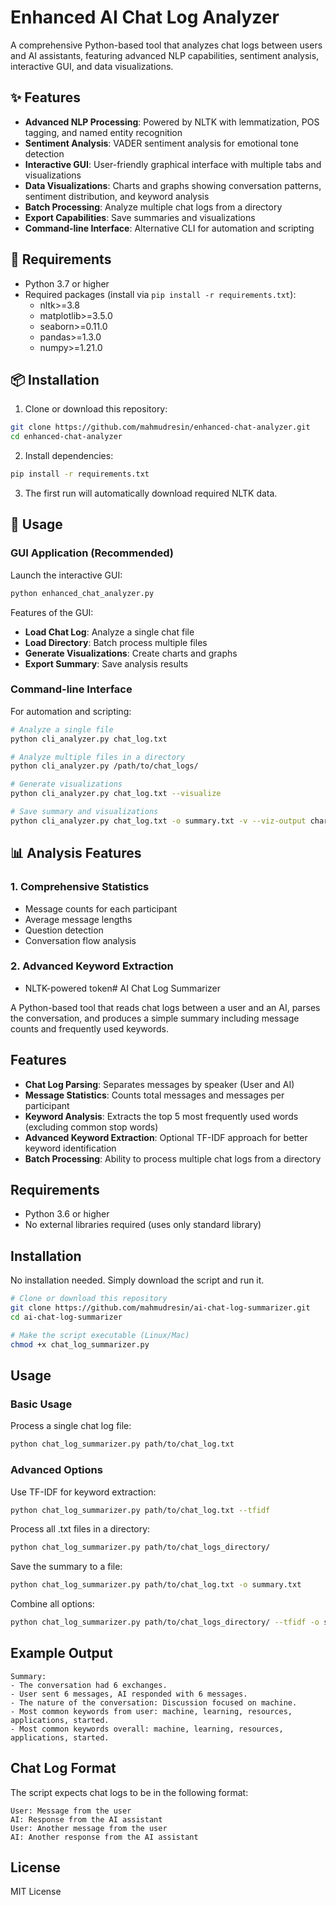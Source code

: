 # Enhanced AI Chat Log Analyzer

A comprehensive Python-based tool that analyzes chat logs between users and AI assistants, featuring advanced NLP capabilities, sentiment analysis, interactive GUI, and data visualizations.

## ✨ Features

- **Advanced NLP Processing**: Powered by NLTK with lemmatization, POS tagging, and named entity recognition
- **Sentiment Analysis**: VADER sentiment analysis for emotional tone detection
- **Interactive GUI**: User-friendly graphical interface with multiple tabs and visualizations
- **Data Visualizations**: Charts and graphs showing conversation patterns, sentiment distribution, and keyword analysis
- **Batch Processing**: Analyze multiple chat logs from a directory
- **Export Capabilities**: Save summaries and visualizations
- **Command-line Interface**: Alternative CLI for automation and scripting

## 🔧 Requirements

- Python 3.7 or higher
- Required packages (install via `pip install -r requirements.txt`):
  - nltk>=3.8
  - matplotlib>=3.5.0
  - seaborn>=0.11.0
  - pandas>=1.3.0
  - numpy>=1.21.0

## 📦 Installation

1. Clone or download this repository:
```bash
git clone https://github.com/mahmudresin/enhanced-chat-analyzer.git
cd enhanced-chat-analyzer
```

2. Install dependencies:
```bash
pip install -r requirements.txt
```

3. The first run will automatically download required NLTK data.

## 🚀 Usage

### GUI Application (Recommended)

Launch the interactive GUI:
```bash
python enhanced_chat_analyzer.py
```

Features of the GUI:
- **Load Chat Log**: Analyze a single chat file
- **Load Directory**: Batch process multiple files
- **Generate Visualizations**: Create charts and graphs
- **Export Summary**: Save analysis results

### Command-line Interface

For automation and scripting:

```bash
# Analyze a single file
python cli_analyzer.py chat_log.txt

# Analyze multiple files in a directory
python cli_analyzer.py /path/to/chat_logs/

# Generate visualizations
python cli_analyzer.py chat_log.txt --visualize

# Save summary and visualizations
python cli_analyzer.py chat_log.txt -o summary.txt -v --viz-output charts.png
```

## 📊 Analysis Features

### 1. **Comprehensive Statistics**
- Message counts for each participant
- Average message lengths
- Question detection
- Conversation flow analysis

### 2. **Advanced Keyword Extraction**
- NLTK-powered token# AI Chat Log Summarizer

A Python-based tool that reads chat logs between a user and an AI, parses the conversation, and produces a simple summary including message counts and frequently used keywords.

## Features

- **Chat Log Parsing**: Separates messages by speaker (User and AI)
- **Message Statistics**: Counts total messages and messages per participant
- **Keyword Analysis**: Extracts the top 5 most frequently used words (excluding common stop words)
- **Advanced Keyword Extraction**: Optional TF-IDF approach for better keyword identification
- **Batch Processing**: Ability to process multiple chat logs from a directory

## Requirements

- Python 3.6 or higher
- No external libraries required (uses only standard library)

## Installation

No installation needed. Simply download the script and run it.

```bash
# Clone or download this repository
git clone https://github.com/mahmudresin/ai-chat-log-summarizer.git
cd ai-chat-log-summarizer

# Make the script executable (Linux/Mac)
chmod +x chat_log_summarizer.py
```

## Usage

### Basic Usage

Process a single chat log file:

```bash
python chat_log_summarizer.py path/to/chat_log.txt
```

### Advanced Options

Use TF-IDF for keyword extraction:

```bash
python chat_log_summarizer.py path/to/chat_log.txt --tfidf
```

Process all .txt files in a directory:

```bash
python chat_log_summarizer.py path/to/chat_logs_directory/
```

Save the summary to a file:

```bash
python chat_log_summarizer.py path/to/chat_log.txt -o summary.txt
```

Combine all options:

```bash
python chat_log_summarizer.py path/to/chat_logs_directory/ --tfidf -o summary.txt
```

## Example Output

```
Summary:
- The conversation had 6 exchanges.
- User sent 6 messages, AI responded with 6 messages.
- The nature of the conversation: Discussion focused on machine.
- Most common keywords from user: machine, learning, resources, applications, started.
- Most common keywords overall: machine, learning, resources, applications, started.
```

## Chat Log Format

The script expects chat logs to be in the following format:

```
User: Message from the user
AI: Response from the AI assistant
User: Another message from the user
AI: Another response from the AI assistant
```

## License

MIT License